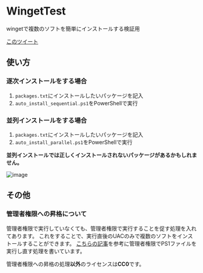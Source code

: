 # WingetTest
wingetで複数のソフトを簡単にインストールする検証用

[このツイート](https://twitter.com/mkc1370/status/1567036982215450625)

## 使い方
### 逐次インストールをする場合
1. `packages.txt`にインストールしたいパッケージを記入
2. `auto_install_sequential.ps1`をPowerShellで実行

### 並列インストールをする場合
1. `packages.txt`にインストールしたいパッケージを記入
2. `auto_install_parallel.ps1`をPowerShellで実行

**並列インストールでは正しくインストールされないパッケージがあるかもしれません。**

![image](https://user-images.githubusercontent.com/40651807/189394031-230a119f-149b-4b2a-bca9-6fbc3bdf0b10.png)

## その他
### 管理者権限への昇格について
管理者権限で実行していなくても、管理者権限で実行することを促す処理を入れてあります。
これをすることで、実行直後のUACのみで複数のソフトをインストールすることができます。
[こちらの記事](https://www.cats-insteadof-pc.net/wpdb/index.php/2021/12/31/runas/)を参考に管理者権限でPS1ファイルを実行し直す処理を書いています。

管理者権限への昇格の処理**以外**のライセンスは**CC0**です。
